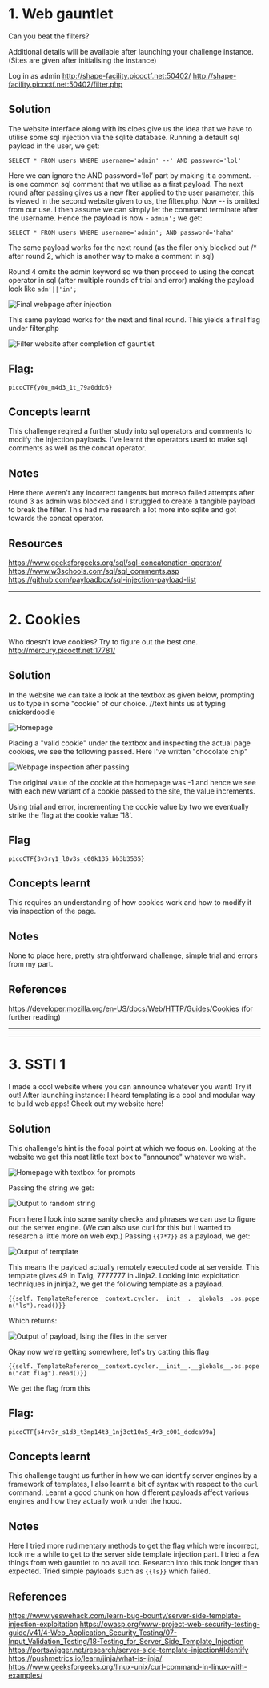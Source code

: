 # 1. Web gauntlet
Can you beat the filters?

Additional details will be available after launching your challenge instance. (Sites are given after initialising the instance)

Log in as admin http://shape-facility.picoctf.net:50402/ http://shape-facility.picoctf.net:50402/filter.php

## Solution
The website interface along with its cloes give us the idea that we have to utilise some sql injection via the sqlite database. 
Running a default sql payload in the user, we get: 

`SELECT * FROM users WHERE username='admin' --' AND password='lol'`

Here we can ignore the AND password=’lol’ part by making it a comment. -- is one common sql comment that we utilise as a first payload. 
The next round after passing gives us a new flter applied to the user parameter, this is viewed in the second website given to us, the filter.php. Now -- is omitted from our use. I then assume we can simply let the command terminate after the username. Hence the payload is now - `admin';` we get:

`SELECT * FROM users WHERE username='admin'; AND password='haha'`

The same payload works for the next round (as the filer only blocked out /* after round 2, which is another way to make a comment in sql)

Round 4 omits the admin keyword so we then proceed to using the concat operator in sql (after multiple rounds of trial and error)
making the payload look like
`adm'||'in';`

![](IMAGES/weblogin.png "Final webpage after injection")

This same payload works for the next and final round. This yields a final flag under filter.php

![](IMAGES/filerphp.png "Filter website after completion of gauntlet")

## Flag:
```
picoCTF{y0u_m4d3_1t_79a0ddc6}
```

## Concepts learnt
This challenge reqired a further study into sql operators and comments to modify the injection payloads. I've learnt the operators used to make sql comments as well as the concat operator.

## Notes
Here there weren't any incorrect tangents but moreso failed attempts after round 3 as admin was blocked and I struggled to create a tangible payload to break the filter. This had me research a lot more into sqlite and got towards the concat operator.

## Resources
https://www.geeksforgeeks.org/sql/sql-concatenation-operator/
https://www.w3schools.com/sql/sql_comments.asp
https://github.com/payloadbox/sql-injection-payload-list

***

# 2. Cookies
Who doesn't love cookies? Try to figure out the best one. http://mercury.picoctf.net:17781/

## Solution
In the website we can take a look at the textbox as given below, prompting us to type in some "cookie" of our choice. //text hints us at typing snickerdoodle

![](IMAGES/cookwebpage.png "Homepage")

Placing a "valid cookie" under the textbox and inspecting the actual page cookies, we see the following passed. Here I've written "chocolate chip"

![](IMAGES/cookie.png "Webpage inspection after passing")

The original value of the cookie at the homepage was -1 and hence we see with each new variant of a cookie passed to the site, the value increments. 

Using trial and error, incrementing the cookie value by two we eventually strike the flag at the cookie value '18'.

## Flag
```
picoCTF{3v3ry1_l0v3s_c00k135_bb3b3535}
```

## Concepts learnt
This requires an understanding of how cookies work and how to modify it via inspection of the page. 

## Notes
None to place here, pretty straightforward challenge, simple trial and errors from my part. 

## References
https://developer.mozilla.org/en-US/docs/Web/HTTP/Guides/Cookies (for further reading)

***

***

# 3. SSTI 1
I made a cool website where you can announce whatever you want! Try it out!
After launching instance: I heard templating is a cool and modular way to build web apps! Check out my website here!

## Solution
This challenge's hint is the focal point at which we focus on. Looking at the website we get this neat little text box to "announce" whatever we wish.

![](IMAGES/homepage.png "Homepage with textbox for prompts")

Passing the string we get:

![](IMAGES/hi_return.png "Output to random string")

From here I look into some sanity checks and phrases we can use to figure out the server engine. (We can also use curl for this but I wanted to research a little more on web exp.) Passing `{{7*7}}` as a payload, we get:

![](IMAGES/compute_payload.png "Output of template")

This means the payload actually remotely executed code at serverside. This template gives 49 in Twig, 7777777 in Jinja2. 
Looking into exploitation techniques in jninja2, we get the following template as a payload. 

`{{self._TemplateReference__context.cycler.__init__.__globals__.os.popen("ls").read()}}`

Which returns:

![](IMAGES/ls_payload.png "Output of payload, lsing the files in the server")

Okay now we're getting somewhere, let's try catting this flag

`{{self._TemplateReference__context.cycler.__init__.__globals__.os.popen("cat flag").read()}}`

We get the flag from this

## Flag: 
```
picoCTF{s4rv3r_s1d3_t3mp14t3_1nj3ct10n5_4r3_c001_dcdca99a}
```

## Concepts learnt
This challenge taught us further in how we can identify server engines by a framework of templates, I also learnt a bit of syntax with respect to the `curl` command. Learnt a good chunk on how different payloads affect various engines and how they actually work under the hood.  
 
## Notes
Here I tried more rudimentary methods to get the flag which were incorrect, took me a while to get to the server side template injection part. I tried a few things from web gauntlet to no avail too. Research into this took longer than expected. Tried simple payloads such as `{{ls}}` which failed.

## References
https://www.yeswehack.com/learn-bug-bounty/server-side-template-injection-exploitation
https://owasp.org/www-project-web-security-testing-guide/v41/4-Web_Application_Security_Testing/07-Input_Validation_Testing/18-Testing_for_Server_Side_Template_Injection
https://portswigger.net/research/server-side-template-injection#Identify
https://pushmetrics.io/learn/jinja/what-is-jinja/
https://www.geeksforgeeks.org/linux-unix/curl-command-in-linux-with-examples/

